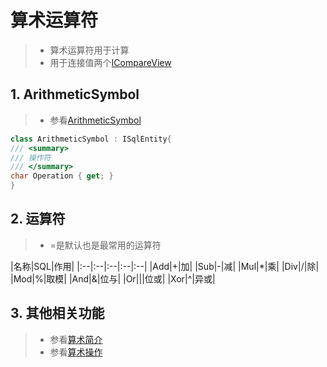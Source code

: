 # 算术运算符
>* 算术运算符用于计算
>* 用于连接值两个[ICompareView](xref:ShadowSql.Identifiers.ICompareView)

## 1. ArithmeticSymbol
>* 参看[ArithmeticSymbol](xref:ShadowSql.Arithmetic.ArithmeticSymbol)
~~~csharp
class ArithmeticSymbol : ISqlEntity{
/// <summary>
/// 操作符
/// </summary>
char Operation { get; }
}
~~~

## 2. 运算符
>* =是默认也是最常用的运算符

|名称|SQL|作用|
|:--|:--|:--|:--|:--|
|Add|+|加|
|Sub|-|减|
|Mul|*|乘|
|Div|/|除|
|Mod|%|取模|
|And|&|位与|
|Or|\||位或|
|Xor|^|异或|

## 3. 其他相关功能
>* 参看[算术简介](./index.md)
>* 参看[算术操作](./operation.md)
